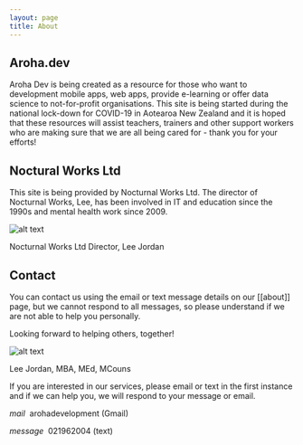 ```yaml
---
layout: page
title: About
---
```


## Aroha.dev

Aroha Dev is being created as a resource for those who want to development mobile apps, web apps, provide e-learning or offer data science to not-for-profit organisations. This site is being started during the national lock-down for COVID-19 in Aotearoa New Zealand and it is hoped that these resources will assist teachers, trainers and other support workers who are making sure that we are all being cared for - thank you for your efforts!

## Noctural Works Ltd

This site is being provided by Nocturnal Works Ltd. The director of Nocturnal Works, Lee, has been involved in IT and education since the 1990s and mental health work since 2009.

![alt text](https://aroha.dev/public/assets/images/lee-jordan.jpg "Lee Jordan")

Nocturnal Works Ltd Director, Lee Jordan

## Contact

You can contact us using the email or text message details on our [[about]] page, but we cannot respond to all messages, so please understand if we are not able to help you personally.

Looking forward to helping others, together!

![alt text](https://aroha.dev/public/assets/images/lee-jordan.png "Lee Jordan")

Lee Jordan, MBA, MEd, MCouns

<p class="message">
If you are interested in our services, please email or text in the first instance and if we can help you, we will respond to your message or email.
</p>

<p><i class="material-icons-outlined md-48">mail</i>&nbsp;&nbsp;arohadevelopment (Gmail)</p>
<p><i class="material-icons-outlined md-48">message</i>&nbsp;&nbsp;021962004 (text)</p>
